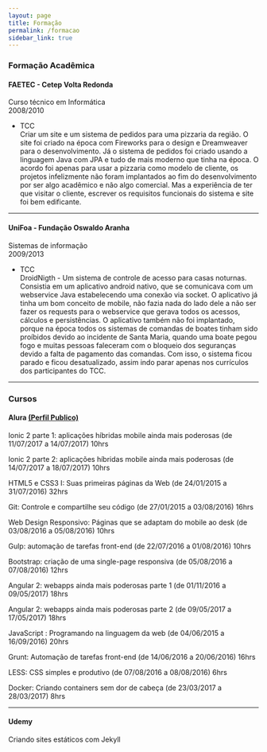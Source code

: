 ```yaml
---
layout: page
title: Formação
permalink: /formacao
sidebar_link: true
---
```


### Formação Acadêmica

#### FAETEC - Cetep Volta Redonda

Curso técnico em Informática 
<br/>2008/2010

- TCC<br/>
Criar um site e um sistema de pedidos para uma pizzaria da região. O site foi criado na época com Fireworks para o design e Dreamweaver para o desenvolvimento. Já o sistema de pedidos foi criado usando a linguagem Java com JPA e tudo de mais moderno que tinha na época.  O acordo foi apenas para usar a pizzaria como modelo de cliente, os projetos infelizmente não foram implantados ao fim do desenvolvimento por ser algo acadêmico e não algo comercial. Mas a experiência de ter que visitar o cliente, escrever os requisitos funcionais do sistema e site foi bem edificante.

---

#### UniFoa - Fundação Oswaldo Aranha

Sistemas de informação 
<br/>2009/2013

- TCC<br/>
DroidNigth - Um sistema de controle de acesso para casas noturnas. Consistia em um aplicativo android nativo, que se comunicava com um webservice Java estabelecendo uma conexão via socket. 
O aplicativo já tinha um bom conceito de mobile, não fazia nada do lado dele a não ser fazer os requests para o webservice que gerava todos os acessos, cálculos e persistências. 
O aplicativo também não foi implantado, porque na época todos os sistemas de comandas de boates tinham sido proíbidos devido ao incidente de Santa Maria, quando uma boate pegou fogo e muitas pessoas faleceram com o bloqueio dos seguranças devido a falta de pagamento das comandas. 
Com isso, o sistema ficou parado e ficou desatualizado, assim indo parar apenas nos currículos dos participantes do TCC.

---

### Cursos

#### Alura [(Perfil Publico)](https://cursos.alura.com.br/user/leonardobenedeti)

Ionic 2 parte 1: aplicações híbridas mobile ainda mais poderosas (de 11/07/2017 a 14/07/2017) 10hrs

Ionic 2 parte 2: aplicações híbridas mobile ainda mais poderosas (de 14/07/2017 a 18/07/2017) 10hrs

HTML5 e CSS3 I: Suas primeiras páginas da Web (de 24/01/2015 a 31/07/2016) 32hrs

Git: Controle e compartilhe seu código (de 27/01/2015 a 03/08/2016) 16hrs

Web Design Responsivo: Páginas que se adaptam do mobile ao desk (de 03/08/2016 a 05/08/2016) 10hrs

Gulp: automação de tarefas front-end (de 22/07/2016 a 01/08/2016) 10hrs

Bootstrap: criação de uma single-page responsiva (de 05/08/2016 a 07/08/2016) 12hrs

Angular 2: webapps ainda mais poderosas parte 1 (de 01/11/2016 a 09/05/2017) 18hrs

Angular 2: webapps ainda mais poderosas parte 2 (de 09/05/2017 a 17/05/2017) 18hrs

JavaScript : Programando na linguagem da web (de 04/06/2015 a 16/09/2016) 20hrs

Grunt: Automação de tarefas front-end (de 14/06/2016 a 20/06/2016) 16hrs

LESS: CSS simples e produtivo (de 07/08/2016 a 08/08/2016) 6hrs

Docker: Criando containers sem dor de cabeça (de 23/03/2017 a 28/03/2017) 8hrs

---

#### Udemy

Criando sites estáticos com Jekyll